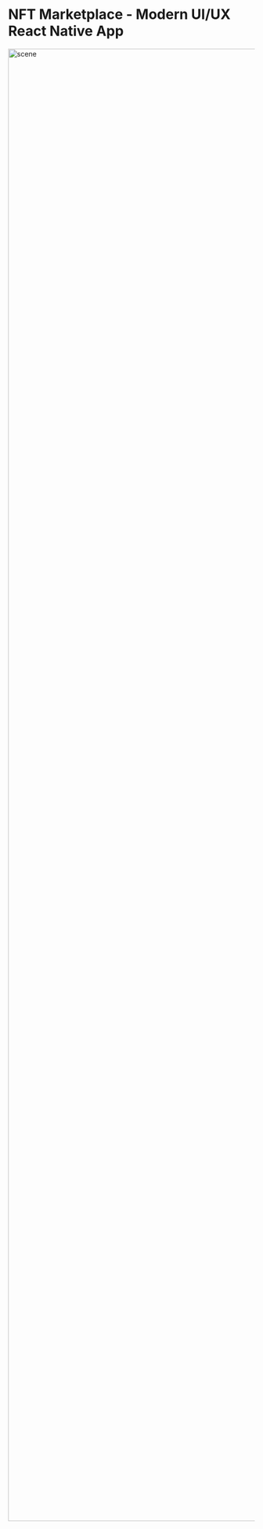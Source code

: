 # NFT Marketplace - Modern UI/UX React Native App
<img width="3000" alt="scene" src="https://user-images.githubusercontent.com/106694506/185760291-40d3f3d7-d308-46eb-9c9a-fa754760ccf8.png">
